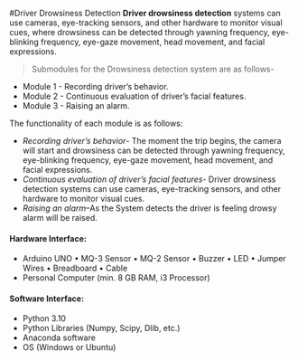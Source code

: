 #Driver Drowsiness Detection
**Driver drowsiness detection** systems can use cameras, eye-tracking sensors, and other hardware to monitor visual cues, where drowsiness can be detected through yawning frequency, eye-blinking frequency, eye-gaze movement, head movement, and facial expressions.

> Submodules for the Drowsiness detection system are as follows-
* Module 1 - Recording driver’s behavior.
* Module 2 - Continuous evaluation of driver’s facial features.
* Module 3 - Raising an alarm.

The functionality of each module is as follows:
* _Recording driver’s behavior_- The moment the trip begins, the camera will start and drowsiness can be detected through yawning frequency, eye-blinking frequency, eye-gaze movement, head movement, and facial expressions.
* _Continuous evaluation of driver’s facial features_- Driver drowsiness detection systems can use cameras, eye-tracking sensors, and other hardware to monitor visual cues.
* _Raising an alarm_–As the System detects the driver is feeling drowsy alarm will be raised.

#### Hardware Interface:
* Arduino UNO
• MQ-3 Sensor
• MQ-2 Sensor
• Buzzer
• LED
• Jumper Wires
• Breadboard
• Cable
* Personal Computer (min. 8 GB RAM, i3 Processor)

#### Software Interface:
* Python 3.10
* Python Libraries (Numpy, Scipy, Dlib, etc.)
* Anaconda software
* OS (Windows or Ubuntu)
